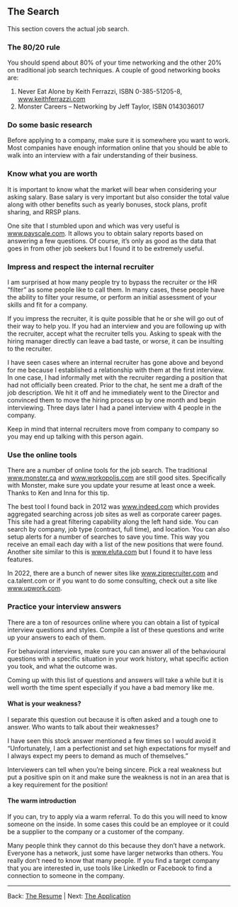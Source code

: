 ## The Search

This section covers the actual job search.

### The 80/20 rule

You should spend about 80% of your time networking and the other 20% on traditional job search techniques. A couple of good networking books are:

1. Never Eat Alone by Keith Ferrazzi, ISBN 0-385-51205-8, www.keithferrazzi.com 
2. Monster Careers – Networking by Jeff Taylor, ISBN 0143036017

### Do some basic research

Before applying to a company, make sure it is somewhere you want to work. Most companies have enough information online that you should be able to walk into an interview with a fair understanding of their business.

### Know what you are worth

It is important to know what the market will bear when considering your asking salary. Base salary is very important but also consider the total value along with other benefits such as yearly bonuses, stock plans, profit sharing, and RRSP plans.

One site that I stumbled upon and which was very useful is www.payscale.com. It allows you to obtain salary reports based on answering a few questions. Of course, it’s only as good as the data that goes in from other job seekers but I found it to be extremely useful.

### Impress and respect the internal recruiter

I am surprised at how many people try to bypass the recruiter or the HR “filter” as some people like to call them. In many cases, these people have the ability to filter your resume, or perform an initial assessment of your skills and fit for a company.

If you impress the recruiter, it is quite possible that he or she will go out of their way to help you. If you had an interview and you are following up with the recruiter, accept what the recruiter tells you. Asking to speak with the hiring manager directly can leave a bad taste, or worse, it can be insulting to the recruiter.

I have seen cases where an internal recruiter has gone above and beyond for me because I established a relationship with them at the first interview. In one case, I had informally met with the recruiter regarding a position that had not officially been created. Prior to the chat, he sent me a draft of the job description. We hit it off and he immediately went to the Director and convinced them to move the hiring process up by one month and begin interviewing. Three days later I had a panel interview with 4 people in the company.

Keep in mind that internal recruiters move from company to company so you may end up talking with this person again. 

### Use the online tools

There are a number of online tools for the job search. The traditional www.monster.ca and www.workopolis.com are still good sites. Specifically with Monster, make sure you update your resume at least once a week. Thanks to Ken and Inna for this tip.

The best tool I found back in 2012 was www.indeed.com which provides aggregated searching across job sites as well as corporate career pages. This site had a great filtering capability along the left hand side. You can search by company, job type (contract, full time), and location. You can also setup alerts for a number of searches to save you time. This way you receive an email each day with a list of the new positions that were found. Another site similar to this is www.eluta.com but I found it to have less features.

In 2022, there are a bunch of newer sites like www.ziprecruiter.com and ca.talent.com or if you want to do some consulting, check out a site like www.upwork.com.

### Practice your interview answers

There are a ton of resources online where you can obtain a list of typical interview questions and styles. Compile a list of these questions and write up your answers to each of them.

For behavioral interviews, make sure you can answer all of the behavioural questions with a specific situation in your work history, what specific action you took, and what the outcome was.

Coming up with this list of questions and answers will take a while but it is well worth the time spent especially if you have a bad memory like me.

#### What is your weakness?

I separate this question out because it is often asked and a tough one to answer.
Who wants to talk about their weaknesses?

I have seen this stock answer mentioned a few times so I would avoid it “Unfortunately, I am a perfectionist and set high expectations for myself and I always expect my peers to demand as much of themselves.”

Interviewers can tell when you’re being sincere. Pick a real weakness but put a positive spin on it and make sure the weakness is not in an area that is a key requirement for the position!

#### The warm introduction

If you can, try to apply via a warm referral. To do this you will need to know someone on the inside. In some cases this could be an employee or it could be a supplier to the company or a customer of the company.

Many people think they cannot do this because they don’t have a network. Everyone has a network, just some have larger networks than others. You really don’t need to know that many people. If you find a target company that you are interested in, use tools like LinkedIn or Facebook to find a connection to someone in the company. 

---

Back: [The Resume](02-the-resume.md) | Next: [The Application](04-the-application.md)